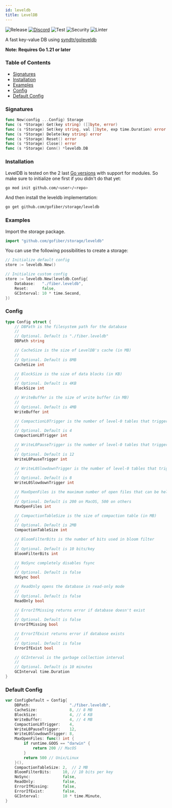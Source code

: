 ```yaml
---
id: leveldb
title: LevelDB
---
```


![Release](https://img.shields.io/github/v/tag/gofiber/storage?filter=leveldb*)
[![Discord](https://img.shields.io/discord/704680098577514527?style=flat&label=%F0%9F%92%AC%20discord&color=00ACD7)](https://gofiber.io/discord)
![Test](https://img.shields.io/github/actions/workflow/status/gofiber/storage/test-leveldb.yml?label=Tests)
![Security](https://img.shields.io/github/actions/workflow/status/gofiber/storage/gosec.yml?label=Security)
![Linter](https://img.shields.io/github/actions/workflow/status/gofiber/storage/linter.yml?label=Linter)

A fast key-value DB using [syndtr/goleveldb](https://github.com/syndtr/goleveldb)

**Note: Requires Go 1.21 or later**

### Table of Contents

- [Signatures](#signatures)
- [Installation](#installation)
- [Examples](#examples)
- [Config](#config)
- [Default Config](#default-config)

### Signatures

```go
func New(config ...Config) Storage
func (s *Storage) Get(key string) ([]byte, error)
func (s *Storage) Set(key string, val []byte, exp time.Duration) error
func (s *Storage) Delete(key string) error
func (s *Storage) Reset() error
func (s *Storage) Close() error
func (s *Storage) Conn() *leveldb.DB
```

### Installation

LevelDB is tested on the 2 last [Go versions](https://golang.org/dl/) with support for modules. So make sure to initialize one first if you didn't do that yet:

```bash
go mod init github.com/<user>/<repo>
```

And then install the leveldb implementation:

```bash
go get github.com/gofiber/storage/leveldb
```

### Examples

Import the storage package.

```go
import "github.com/gofiber/storage/leveldb"
```

You can use the following possibilities to create a storage:

```go
// Initialize default config
store := leveldb.New()

// Initialize custom config
store := leveldb.New(leveldb.Config{
	Database:   "./fiber.leveldb",
	Reset:      false,
	GCInterval: 10 * time.Second,
})
```

### Config

```go
type Config struct {
	// DBPath is the filesystem path for the database
	//
	// Optional. Default is "./fiber.leveldb"
	DBPath string

	// CacheSize is the size of LevelDB's cache (in MB)
	//
	// Optional. Default is 8MB
	CacheSize int

	// BlockSize is the size of data blocks (in KB)
	//
	// Optional. Default is 4KB
	BlockSize int

	// WriteBuffer is the size of write buffer (in MB)
	//
	// Optional. Default is 4MB
	WriteBuffer int

	// CompactionL0Trigger is the number of level-0 tables that triggers compaction
	//
	// Optional. Default is 4
	CompactionL0Trigger int

	// WriteL0PauseTrigger is the number of level-0 tables that triggers write pause
	//
	// Optional. Default is 12
	WriteL0PauseTrigger int

	// WriteL0SlowdownTrigger is the number of level-0 tables that triggers write slowdown
	//
	// Optional. Default is 8
	WriteL0SlowdownTrigger int

	// MaxOpenFiles is the maximum number of open files that can be held
	//
	// Optional. Default is 200 on MacOS, 500 on others
	MaxOpenFiles int

	// CompactionTableSize is the size of compaction table (in MB)
	//
	// Optional. Default is 2MB
	CompactionTableSize int

	// BloomFilterBits is the number of bits used in bloom filter
	//
	// Optional. Default is 10 bits/key
	BloomFilterBits int

	// NoSync completely disables fsync
	//
	// Optional. Default is false
	NoSync bool

	// ReadOnly opens the database in read-only mode
	//
	// Optional. Default is false
	ReadOnly bool

	// ErrorIfMissing returns error if database doesn't exist
	//
	// Optional. Default is false
	ErrorIfMissing bool

	// ErrorIfExist returns error if database exists
	//
	// Optional. Default is false
	ErrorIfExist bool

	// GCInterval is the garbage collection interval
	//
	// Optional. Default is 10 minutes
	GCInterval time.Duration
}
```

### Default Config

```go
var ConfigDefault = Config{
	DBPath:                 "./fiber.leveldb",
	CacheSize:              8, // 8 MB
	BlockSize:              4, // 4 KB
	WriteBuffer:            4, // 4 MB
	CompactionL0Trigger:    4,
	WriteL0PauseTrigger:    12,
	WriteL0SlowdownTrigger: 8,
	MaxOpenFiles: func() int {
		if runtime.GOOS == "darwin" {
			return 200 // MacOS
		}
		return 500 // Unix/Linux
	}(),
	CompactionTableSize: 2,  // 2 MB
	BloomFilterBits:     10, // 10 bits per key
	NoSync:              false,
	ReadOnly:            false,
	ErrorIfMissing:      false,
	ErrorIfExist:        false,
	GCInterval:          10 * time.Minute,
}
```

